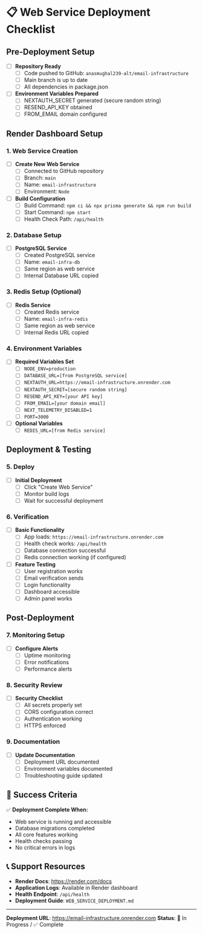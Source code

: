 # 📋 Web Service Deployment Checklist

## Pre-Deployment Setup

- [ ] **Repository Ready**
  - [ ] Code pushed to GitHub: `anasmughal239-alt/email-infrastructure`
  - [ ] Main branch is up to date
  - [ ] All dependencies in package.json

- [ ] **Environment Variables Prepared**
  - [ ] NEXTAUTH_SECRET generated (secure random string)
  - [ ] RESEND_API_KEY obtained
  - [ ] FROM_EMAIL domain configured

## Render Dashboard Setup

### 1. Web Service Creation
- [ ] **Create New Web Service**
  - [ ] Connected to GitHub repository
  - [ ] Branch: `main`
  - [ ] Name: `email-infrastructure`
  - [ ] Environment: `Node`

- [ ] **Build Configuration**
  - [ ] Build Command: `npm ci && npx prisma generate && npm run build`
  - [ ] Start Command: `npm start`
  - [ ] Health Check Path: `/api/health`

### 2. Database Setup
- [ ] **PostgreSQL Service**
  - [ ] Created PostgreSQL service
  - [ ] Name: `email-infra-db`
  - [ ] Same region as web service
  - [ ] Internal Database URL copied

### 3. Redis Setup (Optional)
- [ ] **Redis Service**
  - [ ] Created Redis service
  - [ ] Name: `email-infra-redis`
  - [ ] Same region as web service
  - [ ] Internal Redis URL copied

### 4. Environment Variables
- [ ] **Required Variables Set**
  - [ ] `NODE_ENV=production`
  - [ ] `DATABASE_URL=[from PostgreSQL service]`
  - [ ] `NEXTAUTH_URL=https://email-infrastructure.onrender.com`
  - [ ] `NEXTAUTH_SECRET=[secure random string]`
  - [ ] `RESEND_API_KEY=[your API key]`
  - [ ] `FROM_EMAIL=[your domain email]`
  - [ ] `NEXT_TELEMETRY_DISABLED=1`
  - [ ] `PORT=3000`

- [ ] **Optional Variables**
  - [ ] `REDIS_URL=[from Redis service]`

## Deployment & Testing

### 5. Deploy
- [ ] **Initial Deployment**
  - [ ] Click "Create Web Service"
  - [ ] Monitor build logs
  - [ ] Wait for successful deployment

### 6. Verification
- [ ] **Basic Functionality**
  - [ ] App loads: `https://email-infrastructure.onrender.com`
  - [ ] Health check works: `/api/health`
  - [ ] Database connection successful
  - [ ] Redis connection working (if configured)

- [ ] **Feature Testing**
  - [ ] User registration works
  - [ ] Email verification sends
  - [ ] Login functionality
  - [ ] Dashboard accessible
  - [ ] Admin panel works

## Post-Deployment

### 7. Monitoring Setup
- [ ] **Configure Alerts**
  - [ ] Uptime monitoring
  - [ ] Error notifications
  - [ ] Performance alerts

### 8. Security Review
- [ ] **Security Checklist**
  - [ ] All secrets properly set
  - [ ] CORS configuration correct
  - [ ] Authentication working
  - [ ] HTTPS enforced

### 9. Documentation
- [ ] **Update Documentation**
  - [ ] Deployment URL documented
  - [ ] Environment variables documented
  - [ ] Troubleshooting guide updated

## 🎯 Success Criteria

✅ **Deployment Complete When:**
- Web service is running and accessible
- Database migrations completed
- All core features working
- Health checks passing
- No critical errors in logs

## 📞 Support Resources

- **Render Docs**: https://render.com/docs
- **Application Logs**: Available in Render dashboard
- **Health Endpoint**: `/api/health`
- **Deployment Guide**: `WEB_SERVICE_DEPLOYMENT.md`

---

**Deployment URL**: https://email-infrastructure.onrender.com
**Status**: 🔄 In Progress / ✅ Complete
